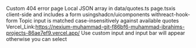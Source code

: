 Custom 404 error page
Local JSON array in data/quotes.ts
page.tsxis client-side and includes a form usingshadcn/uicomponents withreact-hook-form Topic input is matched case-insensitively against available quotes
Vercel_Link:https://nexium-muhammad-git-f86bf6-muhammad-ibrahims-projects-86ae7ef9.vercel.app/
Use custom input and input bar will appear otherwise you can select

